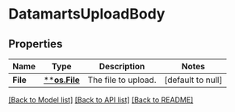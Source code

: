 # DatamartsUploadBody

## Properties
Name | Type | Description | Notes
------------ | ------------- | ------------- | -------------
**File** | [****os.File**](*os.File.md) | The file to upload. | [default to null]

[[Back to Model list]](../README.md#documentation-for-models) [[Back to API list]](../README.md#documentation-for-api-endpoints) [[Back to README]](../README.md)

